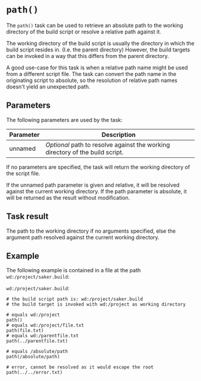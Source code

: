 # `path()`

The `path()` task can be used to retrieve an absolute path to the working directory of the build script or resolve a relative path against it.

The working directory of the build script is usually the directory in which the build script resides in. (I.e. the parent directory) However, the build targets can be invoked in a way that this differs from the parent directory.

A good use-case for this task is when a relative path name might be used from a different script file. The task can convert the path name in the originating script to absolute, so the resolution of relative path names doesn't yield an unexpected path.

## Parameters

The following parameters are used by the task:

| Parameter 	       	| Description   	|
|----------------------	|---------------	|
| unnamed	| *Optional* path to resolve against the working directory of the build script.	|

If no parameters are specified, the task will return the working directory of the script file.

If the unnamed path parameter is given and relative, it will be resolved against the current working directory. If the path parameter is absolute, it will be returned as the result without modification.

## Task result

The path to the working directory if no arguments specified, else the argument path resolved against the current working directory.

## Example

The following example is contained in a file at the path `wd:/project/saker.build`:

`wd:/project/saker.build`:

```sakerscript
# the build script path is: wd:/project/saker.build
# the build target is invoked with wd:/project as working directory

# equals wd:/project
path()
# equals wd:/project/file.txt
path(file.txt)
# equals wd:/parentfile.txt
path(../parentfile.txt)

# equals /absolute/path
path(/absolute/path)

# error, cannot be resolved as it would escape the root
path(../../error.txt)
```
